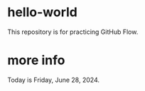# hello-world
This repository is for practicing GitHub Flow.
# more info
Today is Friday, June 28, 2024.
